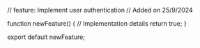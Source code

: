 // feature: Implement user authentication
// Added on 25/9/2024

function newFeature() {
  // Implementation details
  return true;
}

export default newFeature;